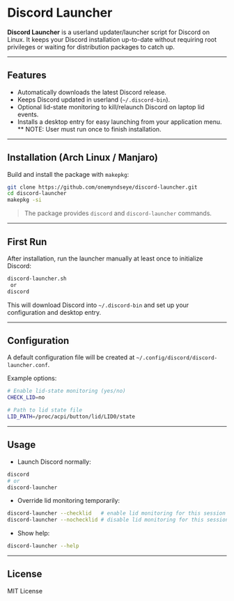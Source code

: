 # Discord Launcher

**Discord Launcher** is a userland updater/launcher script for Discord on Linux. It keeps your Discord installation up-to-date without requiring root privileges or waiting for distribution packages to catch up.

---

## Features

* Automatically downloads the latest Discord release.
* Keeps Discord updated in userland (`~/.discord-bin`).
* Optional lid-state monitoring to kill/relaunch Discord on laptop lid events.
* Installs a desktop entry for easy launching from your application menu.
  ** NOTE:  User must run once to finish installation. 
---

## Installation (Arch Linux / Manjaro)

Build and install the package with `makepkg`:

```bash
git clone https://github.com/onemyndseye/discord-launcher.git
cd discord-launcher
makepkg -si
```

> The package provides `discord` and `discord-launcher` commands.

---

## First Run

After installation, run the launcher manually at least once to initialize Discord:

```bash
discord-launcher.sh
 or
discord
```

This will download Discord into `~/.discord-bin` and set up your configuration and desktop entry.

---

## Configuration

A default configuration file will be created at `~/.config/discord/discord-launcher.conf`.

Example options:

```bash
# Enable lid-state monitoring (yes/no)
CHECK_LID=no

# Path to lid state file
LID_PATH=/proc/acpi/button/lid/LID0/state
```

---

## Usage

* Launch Discord normally:

```bash
discord
# or
discord-launcher
```

* Override lid monitoring temporarily:

```bash
discord-launcher --checklid   # enable lid monitoring for this session
discord-launcher --nochecklid # disable lid monitoring for this session
```

* Show help:

```bash
discord-launcher --help
```

---

## License

MIT License
